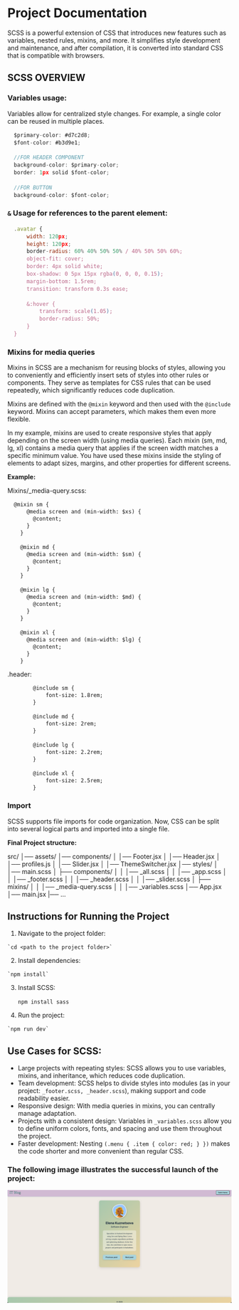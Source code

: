 # Project Documentation

SCSS is a powerful extension of CSS that introduces new features such as variables, nested rules, mixins, and more. It simplifies style development and maintenance, and after compilation, it is converted into standard CSS that is compatible with browsers.

## SCSS OVERVIEW

### **Variables usage:** 

Variables allow for centralized style changes. For example, a single color can be reused in multiple places.

  ```jsx
    $primary-color: #d7c2d8;
    $font-color: #b3d9e1;
  
    //FOR HEADER COMPONENT
    background-color: $primary-color;
    border: 1px solid $font-color;
  
    //FOR BUTTON
    background-color: $font-color;
  ```

### **`&` Usage for references to the parent element:**

  ```jsx
    .avatar {
        width: 120px;
        height: 120px;
        border-radius: 60% 40% 50% 50% / 40% 50% 50% 60%;
        object-fit: cover;
        border: 4px solid white;
        box-shadow: 0 5px 15px rgba(0, 0, 0, 0.15);
        margin-bottom: 1.5rem;
        transition: transform 0.3s ease;
    
        &:hover { 
            transform: scale(1.05);
            border-radius: 50%;
        }
    }
  ```

### Mixins for media queries

Mixins in SCSS are a mechanism for reusing blocks of styles, allowing you to conveniently and efficiently insert sets of styles into other rules or components. They serve as templates for CSS rules that can be used repeatedly, which significantly reduces code duplication.

Mixins are defined with the `@mixin` keyword and then used with the `@include` keyword. Mixins can accept parameters, which makes them even more flexible.

In my example, mixins are used to create responsive styles that apply depending on the screen width (using media queries). Each mixin (sm, md, lg, xl) contains a media query that applies if the screen width matches a specific minimum value. You have used these mixins inside the styling of elements to adapt sizes, margins, and other properties for different screens.

**Еxample:**

Mixins/_media-query.scss:

  ```
    @mixin sm {
        @media screen and (min-width: $xs) {
          @content;
        }
      }
      
      @mixin md {
        @media screen and (min-width: $sm) {
          @content;
        }
      }
      
      @mixin lg {
        @media screen and (min-width: $md) {
          @content;
        }
      }
      
      @mixin xl {
        @media screen and (min-width: $lg) {
          @content;
        }
      }
  ```

.header:

  ```
          @include sm {
              font-size: 1.8rem;
          }
  
          @include md {
              font-size: 2rem;
          }
  
          @include lg {
              font-size: 2.2rem;
          }
  
          @include xl {
              font-size: 2.5rem;
          }
  
  ```
### Import

SCSS supports file imports for code organization. Now, CSS can be split into several logical parts and imported into a single file.

**Final Project structure:**

  src/
  │── assets/
  │── components/
  │   │── Footer.jsx
  │   │── Header.jsx
  │   │── profiles.js
  │   │── Slider.jsx
  │   │── ThemeSwitcher.jsx
  │── styles/
  │   │── main.scss
  │   ├── components/
  │   │   │── _all.scss
  │   │   │── _app.scss
  │   │   │── _footer.scss
  │   │   │── _header.scss
  │   │   │── _slider.scss
  │   ├── mixins/
  │   │   │── _media-query.scss
  │   │   │── _variables.scss
  │── App.jsx
  │── main.jsx
  |── ...


## Instructions for Running the Project

  1. Navigate to the project folder:

    `cd <path to the project folder>`

  2. Install dependencies:

    `npm install`

  3. Install SCSS:

     `npm install sass`
    
  4. Run the project:

    `npm run dev`


## Use Cases for SCSS:

 - Large projects with repeating styles: SCSS allows you to use variables, mixins, and inheritance, which reduces code duplication.
 - Team development: SCSS helps to divide styles into modules (as in your project: `_footer.scss, _header.scss`), making support and code readability easier.
 - Responsive design: With media queries in mixins, you can centrally manage adaptation.
 - Projects with a consistent design: Variables in `_variables.scss` allow you to define uniform colors, fonts, and spacing and use them throughout the project.
 - Faster development: Nesting `(.menu { .item { color: red; } })` makes the code shorter and more convenient than regular CSS.

### The following image illustrates the successful launch of the project:

<img src="../02_scss//public/reference.png">

 
